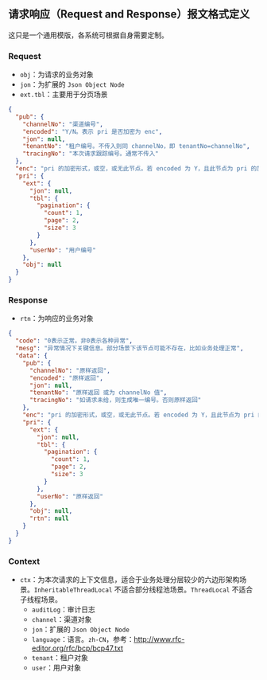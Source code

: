 ## 请求响应（Request and Response）报文格式定义

这只是一个通用模版，各系统可根据自身需要定制。

### Request

- `obj`：为请求的业务对象
- `jon`：为扩展的 `Json Object Node`
- `ext.tbl`：主要用于分页场景

```json
{
  "pub": {
    "channelNo": "渠道编号",
    "encoded": "Y/N。表示 pri 是否加密为 enc",
    "jon": null,
    "tenantNo": "租户编号。不传入则同 channelNo，即 tenantNo=channelNo",
    "tracingNo": "本次请求跟踪编号。通常不传入"
  },
  "enc": "pri 的加密形式，或空，或无此节点。若 encoded 为 Y，且此节点为 pri 的加密形式，则 pri 节点可不存在，如果存在也会被 enc 解密出的结果覆盖",
  "pri": {
    "ext": {
      "jon": null,
      "tbl": {
        "pagination": {
          "count": 1,
          "page": 2,
          "size": 3
        }
      },
      "userNo": "用户编号"
    },
    "obj": null
  }
}
```

### Response

- `rtn`：为响应的业务对象

```json
{
  "code": "0表示正常。非0表示各种异常",
  "mesg": "异常情况下关键信息。部分场景下该节点可能不存在，比如业务处理正常",
  "data": {
    "pub": {
      "channelNo": "原样返回",
      "encoded": "原样返回",
      "jon": null,
      "tenantNo": "原样返回 或为 channelNo 值",
      "tracingNo": "如请求未给，则生成唯一编号。否则原样返回"
    },
    "enc": "pri 的加密形式，或空，或无此节点。若 encoded 为 Y，且此节点为 pri 的加密形式，则 pri 节点可不存在，如果存在，请使用 enc 解密出的结果覆盖",
    "pri": {
      "ext": {
        "jon": null,
        "tbl": {
          "pagination": {
            "count": 1,
            "page": 2,
            "size": 3
          }
        },
        "userNo": "原样返回"
      },
      "obj": null,
      "rtn": null
    }
  }
}
```

### Context

- `ctx`：为本次请求的上下文信息，适合于业务处理分层较少的六边形架构场景。`InheritableThreadLocal` 不适合部分线程池场景。`ThreadLocal` 不适合子线程场景。
  - `auditLog`：审计日志
  - `channel`：渠道对象
  - `jon`：扩展的 `Json Object Node`
  - `language`：语言。`zh-CN`，参考：<http://www.rfc-editor.org/rfc/bcp/bcp47.txt>
  - `tenant`：租户对象
  - `user`：用户对象
